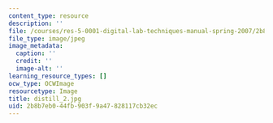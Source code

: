 ```yaml
---
content_type: resource
description: ''
file: /courses/res-5-0001-digital-lab-techniques-manual-spring-2007/2b8b7eb044fb903f9a47828117cb32ec_distill_2.jpg
file_type: image/jpeg
image_metadata:
  caption: ''
  credit: ''
  image-alt: ''
learning_resource_types: []
ocw_type: OCWImage
resourcetype: Image
title: distill_2.jpg
uid: 2b8b7eb0-44fb-903f-9a47-828117cb32ec
---
```

